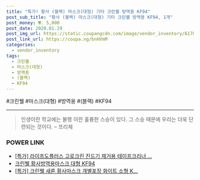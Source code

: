 ```yaml
--- 
title: "특가! 황사 (블랙) 마스크(대형) 기타 크린웰 방역용 KF94" 
post_sub_title: "황사 (블랙) 마스크(대형) 기타 크린웰 방역용 KF94, 1개" 
post_money: ₩. 5,000 
post_date: 2020.01.29 
post_img_url: https://static.coupangcdn.com/image/vendor_inventory/6178/4b9af68bde677a48f3ca10daf552610b557f674c40b8a848ab4e29bed607.jpg 
post_link_url: https://coupa.ng/bnHVmM 
categories: 
  - vendor_inventory 
tags: 
  - 크린웰 
  - 마스크(대형) 
  - 방역용 
  - (블랙) 
  - KF94 
--- 
```

  #크린웰 #마스크(대형) #방역용 #(블랙) #KF94 
<hr> 

> 인생이란 학교에는 불행 이란 훌륭한 스승이 있다. 그 스승 때문에 우리는 더욱 단련되는 것이다. – 프리체 


### POWER LINK

* <a href="https://blog.naver.com/an0733/221791005432" target="_blank">[특가] 라이프도플러스 고로크린 진드기 제거용 테이프크리너 ...</a>
* <a href="https://blog.naver.com/an0733/221785229462" target="_blank">크린웰 황사방역용마스크 대형 KF94</a>
* <a href="https://blog.naver.com/santokki14/221788880542" target="_blank">[특가] 크린웰 새론 황사마스크 개별포장 화이트 소형 K...</a>
